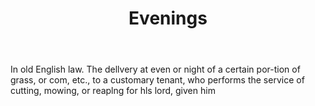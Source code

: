 ---
title: Evenings
letter: E
permalink: "/definitions/bld-evenings.html"
body: In old English law. The dellvery at even or night of a certain por-tion of grass,
  or com, etc., to a customary tenant, who performs the service of cutting, mowing,
  or reaplng for hls lord, given him
published_at: '2018-07-07'
source: Black's Law Dictionary 2nd Ed (1910)
layout: post
---